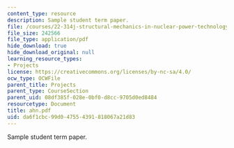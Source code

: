 ```yaml
---
content_type: resource
description: Sample student term paper.
file: /courses/22-314j-structural-mechanics-in-nuclear-power-technology-fall-2006/da6f1cbc99d047554391818067a21d83_ahn.pdf
file_size: 242566
file_type: application/pdf
hide_download: true
hide_download_original: null
learning_resource_types:
- Projects
license: https://creativecommons.org/licenses/by-nc-sa/4.0/
ocw_type: OCWFile
parent_title: Projects
parent_type: CourseSection
parent_uid: 08df385f-028e-0bf0-d8cc-9705d0ed8484
resourcetype: Document
title: ahn.pdf
uid: da6f1cbc-99d0-4755-4391-818067a21d83
---
```

Sample student term paper.
